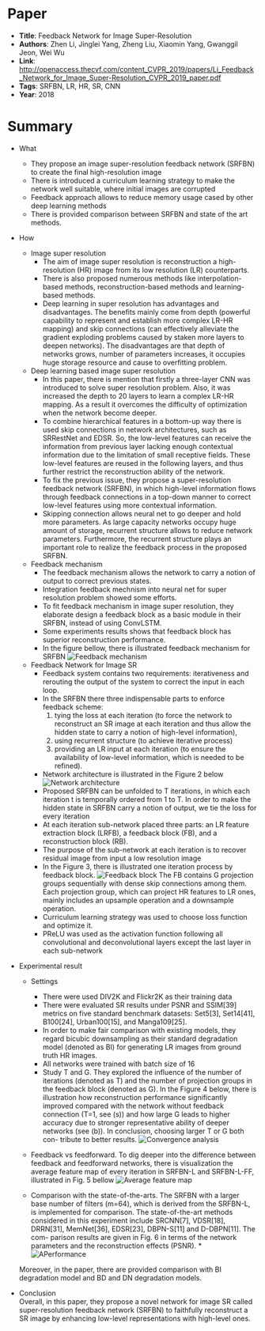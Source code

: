 # Paper

* **Title**: Feedback Network for Image Super-Resolution
* **Authors**: Zhen Li, Jinglei Yang, Zheng Liu, Xiaomin Yang, Gwanggil Jeon, Wei Wu
* **Link**: http://openaccess.thecvf.com/content_CVPR_2019/papers/Li_Feedback_Network_for_Image_Super-Resolution_CVPR_2019_paper.pdf
* **Tags**: SRFBN, LR, HR, SR, CNN
* **Year**: 2018

# Summary

* What
  * They propose an image super-resolution feedback network (SRFBN) to create the final high-resolution image
  * There is introduced a curriculum learning strategy to make the network well suitable, where initial images are corrupted
  * Feedback approach allows to reduce memory usage cased by other deep learning methods  
  * There is provided comparison between SRFBN and state of the art methods. 

* How
  * Image super resolution 
    * The aim of image super resolution is reconstruction a high-resolution (HR) image from its low resolution (LR) counterparts. 
    * There is also proposed numerous methods like interpolation-based methods, reconstruction-based methods and learning-based methods.
    * Deep learning in super resolution has advantages and disadvantages. 
    The benefits mainly come from depth (powerful capability to represent and establish more complex LR-HR mapping) and skip connections (can effectively alleviate the gradient exploding problems caused by staken more layers to deepen networks). 
    The disadvantages are that depth of networks grows, number of parameters increases, it occupies huge storage resource and cause to overfitting problem.
  * Deep learning based image super resolution 
    * In this paper, there is mention that firstly a three-layer CNN was introduced to solve super resolution problem. 
    Also, it was increased the depth to 20 layers to learn a complex LR-HR mapping. 
    As a result it overcomes the difficulty of optimization when the network become deeper. 
    * To combine hierarchical features in a bottom-up way there is used skip connections in network architectures, such as SRRestNet and EDSR.
     So, the low-level features can receive the information from previous layer lacking enough contextual information due to the limitation of small receptive fields.
     These low-level features are reused in the following layers, and thus further restrict the reconstruction ability of the network.
    * To fix the previous issue, they propose a super-resolution feedback network (SRFBN), in which high-level information flows through feedback connections in a top-down manner to correct low-level features using more contextual information.
    * Skipping connection allows neural net to go deeper and hold more parameters. As large capacity networks occupy huge amount of storage, recurrent structure allows to reduce network parameters. 
    Furthermore, the recurrent structure plays an important role to realize the feedback process in the proposed SRFBN.
  * Feedback mechanism 
    * The feedback mechanism allows the network to carry a notion of output to correct previous states. 
    * Integration feedback mechnism into neural net for super resolution problem showed some efforts. 
    * To fit feedback mechanism in image super resolution, they elaborate design a feedback block as a basic module in their SRFBN, instead of using ConvLSTM. 
    * Some experiments results shows that feedback block has superior reconstruction performance.
    * In the figure bellow, there is illustrated feedback mechanism for SRFBN
         ![Feedback mechanism](images/Figure1-feedback_mechanism.png )
  * Feedback Network for Image SR 
    * Feedback system contains two requirements: iterativeness and rerouting the output of the system to correct the input in each loop. 
    * In the SRFBN there three indispensable parts to enforce feedback scheme: <br>
        1) tying the loss at each iteration (to force the network to reconstruct an SR image at each iteration and thus allow the hidden state to carry a notion of high-level information), 
        2) using recurrent structure (to achieve iterative process) 
        3) providing an LR input at each iteration (to ensure the availability of low-level information, which is needed to be refined).
    * Network architecture is illustrated in the Figure 2 below     
        ![Network architecture](images/Figure2-architecture_SRFBN.png )
    * Proposed SRFBN can be unfolded to T iterations, in which each iteration t is temporally ordered from 1 to T.
    In order to make the hidden state in SRFBN carry a notion of output, we tie the loss for every iteration
    * At each iteration sub-network placed three parts: an LR feature extraction block (LRFB), a feedback block (FB), and a reconstruction block (RB).
    * The purpose of the sub-network at each iteration is to recover residual image from input a low resolution image
    * In the Figure 3, there is illustrated one iteration process by feedback block.
        ![Feedback block](images/Figure3-feedback_block.png) 
        The FB contains G projection groups sequentially with dense skip connections among them. Each projection group, which can project HR features to LR ones, mainly includes an upsample operation and a downsample operation.
    * Curriculum learning strategy was used to choose loss function and optimize it. 
    * PReLU was used as the activation function following all convolutional and deconvolutional layers except the last layer in each sub-network 

* Experimental result
  * Settings
    * There were used DIV2K and Flickr2K as their training data
    * There were evaluated SR results under PSNR and SSIM[39] metrics on five standard benchmark datasets: Set5[3], Set14[41], B100[24], Urban100[15], and Manga109[25].
    * In order to make fair comparison with existing models, they regard bicubic downsampling as their standard degradation model (denoted as BI) for generating LR images from ground truth HR images.
    * All networks were trained with batch size of 16 
    * Study T and G. They explored the influence of the number of iterations (denoted as T) and the number of projection groups in the feedback block (denoted as G).
    In the Figure 4 below, there is illustration how reconstruction performance significantly improved compared  with the network without feedback connection (T=1, see (s)) and how large G leads to higher accuracy due to stronger representative ability of deeper networks (see (b)).
    In conclusion, choosing larger T or G both con- tribute to better results.
      ![Convergence analysis](images/Figure4-convergence_analysis.png)
    
  * Feedback vs feedforward.
    To dig deeper into the difference between feedback and feedforward networks, there is  visualization the average feature map of every iteration in SRFBN-L and SRFBN-L-FF, illustrated in Fig. 5 bellow
    ![Average feature map](images/Figure5-avg_feature_map.png)
  * Comparison with the state-of-the-arts. 
  The SRFBN with a larger base number of filters (m=64), which is derived from the SRFBN-L, is implemented for comparison.
  The state-of-the-art methods considered in this experiment include SRCNN[7], VDSR[18], DRRN[31], MemNet[36], EDSR[23], DBPN-S[11] and D-DBPN[11]. The com- parison results are given in Fig. 6 in terms of the network parameters and the reconstruction effects (PSNR).
        *![APerformance](images/Figure6-performance.png)
   
   Moreover, in the paper, there are provided comparison with  BI degradation model and BD and DN degradation models.
   
* Conclusion <br>
Overall, in this paper, they propose a novel network for image SR called super-resolution feedback network (SRFBN) to faithfully reconstruct a SR image by enhancing low-level representations with high-level ones.